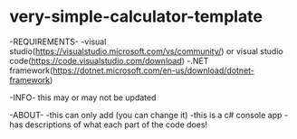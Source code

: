# very-simple-calculator-template
-REQUIREMENTS-
-visual studio(https://visualstudio.microsoft.com/vs/community/) or visual studio code(https://code.visualstudio.com/download)
-.NET framework(https://dotnet.microsoft.com/en-us/download/dotnet-framework)

-INFO-
this may or may not be updated 

-ABOUT-
-this can only add  (you can change it)
-this is a c# console app 
-has descriptions of what each part of the code does!
